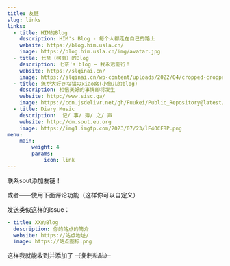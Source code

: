 ```yaml
---
title: 友链
slug: links
links:
  - title: HIM的Blog
    description: HIM's Blog - 每个人都走在自己的路上
    website: https://blog.him.usla.cn/
    image: https://blog.him.usla.cn/img/avatar.jpg
  - title: 七奈（柯南）的Blog
    description: 七奈's blog – 我永远能行！
    website: https://slqinai.cn/
    image: https://slqinai.cn/wp-content/uploads/2022/04/cropped-cropped-44b759caa177b7d5dc2c234f6aa3cd1bf5b8e8ef-300x300-1-32x32.jpg
  - title: 魚が大好きな猫のxiao窝(小鱼儿的blog)
    description: 相信美好的事情即将发生
    website: http://www.sisc.ga/
    image: https://cdn.jsdelivr.net/gh/Fuukei/Public_Repository@latest/vision/basic/favicon.ico
  - title: Diary Music
    description:  记/ 事/ 簿/ 之/ 声 
    website: http://dm.sout.eu.org
    image: https://img1.imgtp.com/2023/07/23/lE4OCF8P.png
menu:
    main: 
        weight: 4
        params:
            icon: link
---
```


联系sout添加友链！

或者——使用下面评论功能（这样你可以自定义）

发送类似这样的issue：

```yaml
- title: XX的Blog
  description: 你的站点的简介
  website: https://站点地址/
  image: https://站点图标.png
```
这样我就能收到并添加了
~~（复制粘贴）~~

<!-- To use this feature, add `links` section to frontmatter.

This page's frontmatter:

```yaml
links:
  - title: GitHub
    description: GitHub is the world's largest software development platform.
    website: https://github.com
    image: https://github.githubassets.com/images/modules/logos_page/GitHub-Mark.png
  - title: TypeScript
    description: TypeScript is a typed superset of JavaScript that compiles to plain JavaScript.
    website: https://www.typescriptlang.org
    image: ts-logo-128.jpg
```

`image` field accepts both local and external images. -->
